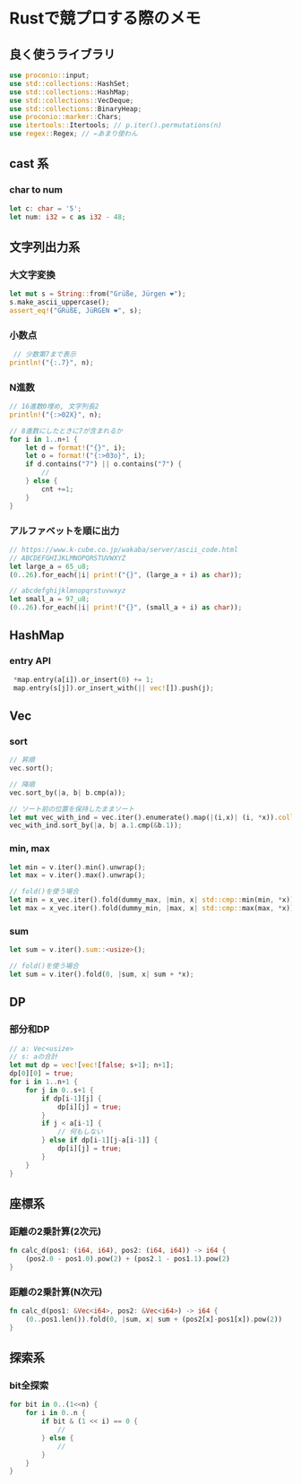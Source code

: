 # Rustで競プロする際のメモ

## 良く使うライブラリ
```rust
use proconio::input;
use std::collections::HashSet;
use std::collections::HashMap;
use std::collections::VecDeque;
use std::collections::BinaryHeap;
use proconio::marker::Chars;
use itertools::Itertools; // p.iter().permutations(n)
use regex::Regex; // ←あまり使わん
```

## cast 系
### char to num
```rust
let c: char = '5';
let num: i32 = c as i32 - 48;
```

## 文字列出力系
### 大文字変換
```rust
let mut s = String::from("Grüße, Jürgen ❤");
s.make_ascii_uppercase();
assert_eq!("GRüßE, JüRGEN ❤", s);
```

### 小数点
```rust
 // 少数第7まで表示
println!("{:.7}", n);
```

### N進数
```rust
// 16進数0埋め, 文字列長2
println!("{:>02X}", n); 

// 8進数にしたときに7が含まれるか
for i in 1..n+1 {
    let d = format!("{}", i);
    let o = format!("{:>03o}", i);
    if d.contains("7") || o.contains("7") {
        //
    } else {
        cnt +=1;
    }
}
```

### アルファベットを順に出力
```rust
// https://www.k-cube.co.jp/wakaba/server/ascii_code.html
// ABCDEFGHIJKLMNOPQRSTUVWXYZ
let large_a = 65_u8;
(0..26).for_each(|i| print!("{}", (large_a + i) as char));

// abcdefghijklmnopqrstuvwxyz
let small_a = 97_u8;
(0..26).for_each(|i| print!("{}", (small_a + i) as char));
```

## HashMap
### entry API
```rust
 *map.entry(a[i]).or_insert(0) += 1;
 map.entry(s[j]).or_insert_with(|| vec![]).push(j);
```

## Vec
### sort
```rust
// 昇順
vec.sort();

// 降順
vec.sort_by(|a, b| b.cmp(a));

// ソート前の位置を保持したままソート
let mut vec_with_ind = vec.iter().enumerate().map(|(i,x)| (i, *x)).collect::<Vec<(usize,usize)>>();
vec_with_ind.sort_by(|a, b| a.1.cmp(&b.1));
```

### min, max
```rust
let min = v.iter().min().unwrap();
let max = v.iter().max().unwrap();

// fold()を使う場合
let min = x_vec.iter().fold(dummy_max, |min, x| std::cmp::min(min, *x));
let max = x_vec.iter().fold(dummy_min, |max, x| std::cmp::max(max, *x));
```

### sum
```rust
let sum = v.iter().sum::<usize>();

// fold()を使う場合
let sum = v.iter().fold(0, |sum, x| sum + *x);
```

## DP
### 部分和DP
```rust
// a: Vec<usize>
// s: aの合計
let mut dp = vec![vec![false; s+1]; n+1];
dp[0][0] = true;
for i in 1..n+1 {
    for j in 0..s+1 {
        if dp[i-1][j] {
            dp[i][j] = true;
        }
        if j < a[i-1] {
            // 何もしない
        } else if dp[i-1][j-a[i-1]] {
            dp[i][j] = true;
        }
    }
}
```

## 座標系
### 距離の2乗計算(2次元)
```rust
fn calc_d(pos1: (i64, i64), pos2: (i64, i64)) -> i64 {
    (pos2.0 - pos1.0).pow(2) + (pos2.1 - pos1.1).pow(2) 
}
```

### 距離の2乗計算(N次元)
```rust
fn calc_d(pos1: &Vec<i64>, pos2: &Vec<i64>) -> i64 {
    (0..pos1.len()).fold(0, |sum, x| sum + (pos2[x]-pos1[x]).pow(2))
}
```

## 探索系
### bit全探索
```rust
for bit in 0..(1<<n) {
    for i in 0..n {
        if bit & (1 << i) == 0 {
            //
        } else {
            //
        }
    }
}
```